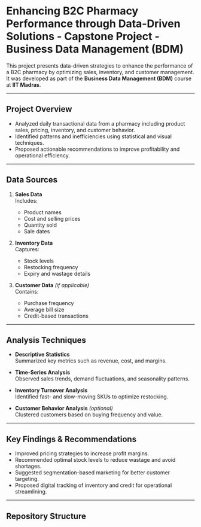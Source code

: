 # Enhancing B2C Pharmacy Performance through Data-Driven Solutions - Capstone Project - Business Data Management (BDM)

This project presents data-driven strategies to enhance the performance of a B2C pharmacy by optimizing sales, inventory, and customer management. It was developed as part of the **Business Data Management (BDM)** course at **IIT Madras**.

---

## Project Overview

- Analyzed daily transactional data from a pharmacy including product sales, pricing, inventory, and customer behavior.
- Identified patterns and inefficiencies using statistical and visual techniques.
- Proposed actionable recommendations to improve profitability and operational efficiency.

---

## Data Sources

1. **Sales Data**  
   Includes:
   - Product names  
   - Cost and selling prices  
   - Quantity sold  
   - Sale dates  

2. **Inventory Data**  
   Captures:
   - Stock levels  
   - Restocking frequency  
   - Expiry and wastage details  

3. **Customer Data** *(if applicable)*  
   Contains:
   - Purchase frequency  
   - Average bill size  
   - Credit-based transactions  

---

## Analysis Techniques

- **Descriptive Statistics**  
  Summarized key metrics such as revenue, cost, and margins.

- **Time-Series Analysis**  
  Observed sales trends, demand fluctuations, and seasonality patterns.

- **Inventory Turnover Analysis**  
  Identified fast- and slow-moving SKUs to optimize restocking.

- **Customer Behavior Analysis** *(optional)*  
  Clustered customers based on buying frequency and value.

---

## Key Findings & Recommendations

- Improved pricing strategies to increase profit margins.
- Recommended optimal stock levels to reduce wastage and avoid shortages.
- Suggested segmentation-based marketing for better customer targeting.
- Proposed digital tracking of inventory and credit for operational streamlining.

---

## Repository Structure

